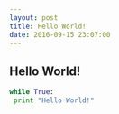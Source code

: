 ```yaml
---
layout: post
title: Hello World!
date: 2016-09-15 23:07:00
---
```


## Hello World!
```python
while True:
 print "Hello World!"
```
